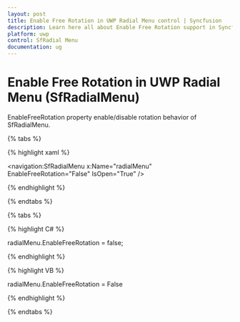 ```yaml
---
layout: post
title: Enable Free Rotation in UWP Radial Menu control | Syncfusion
description: Learn here all about Enable Free Rotation support in Syncfusion UWP Radial Menu (SfRadialMenu) control and more.
platform: uwp
control: SfRadial Menu 
documentation: ug
---
```


# Enable Free Rotation in UWP Radial Menu (SfRadialMenu)

EnableFreeRotation property enable/disable rotation behavior of SfRadialMenu. 

{% tabs %}

{% highlight xaml %}

<navigation:SfRadialMenu x:Name="radialMenu"  EnableFreeRotation="False" IsOpen="True" />

{% endhighlight %}

{% endtabs %}

{% tabs %}

{% highlight C# %}

radialMenu.EnableFreeRotation = false;

{% endhighlight %}

{% highlight VB %}

radialMenu.EnableFreeRotation = False

{% endhighlight %}

{% endtabs %}


